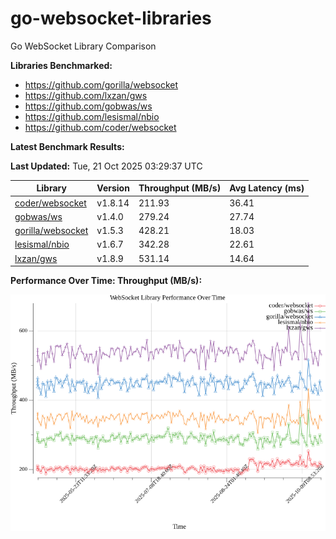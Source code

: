 # go-websocket-libraries

Go WebSocket Library Comparison

**Libraries Benchmarked:**

- https://github.com/gorilla/websocket
- https://github.com/lxzan/gws
- https://github.com/gobwas/ws
- https://github.com/lesismal/nbio
- https://github.com/coder/websocket

**Latest Benchmark Results:**

<!-- BENCHMARK_TABLE_START -->
**Last Updated:** Tue, 21 Oct 2025 03:29:37 UTC

| Library                                         | Version         | Throughput (MB/s) | Avg Latency (ms) |
| ----------------------------------------------- | --------------- | ----------------- | ---------------- |
| [coder/websocket](https://github.com/coder/websocket) | v1.8.14 | 211.93 | 36.41 |
| [gobwas/ws](https://github.com/gobwas/ws) | v1.4.0 | 279.24 | 27.74 |
| [gorilla/websocket](https://github.com/gorilla/websocket) | v1.5.3 | 428.21 | 18.03 |
| [lesismal/nbio](https://github.com/lesismal/nbio) | v1.6.7 | 342.28 | 22.61 |
| [lxzan/gws](https://github.com/lxzan/gws) | v1.8.9 | 531.14 | 14.64 |
<!-- BENCHMARK_TABLE_END -->

**Performance Over Time: Throughput (MB/s):**

![Benchmark Performance Graph](benchmark_performance.png)